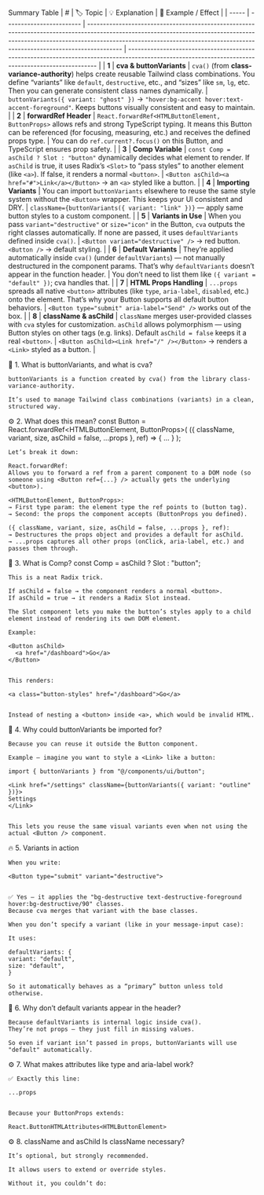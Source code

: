 Summary Table
| #     | 🏷️ Topic                | 💡 Explanation                                                                                                                                                                                                                                        | 🧠 Example / Effect                                                                                                                                |
| ----- | ------------------------ | ----------------------------------------------------------------------------------------------------------------------------------------------------------------------------------------------------------------------------------------------------- | -------------------------------------------------------------------------------------------------------------------------------------------------- |
| **1** | **cva & buttonVariants** | `cva()` (from **class-variance-authority**) helps create reusable Tailwind class combinations. You define “variants” like `default`, `destructive`, etc., and “sizes” like `sm`, `lg`, etc. Then you can generate consistent class names dynamically. | `buttonVariants({ variant: "ghost" })` → `"hover:bg-accent hover:text-accent-foreground"`. Keeps buttons visually consistent and easy to maintain. |
| **2** | **forwardRef Header**    | `React.forwardRef<HTMLButtonElement, ButtonProps>` allows refs and strong TypeScript typing. It means this Button can be referenced (for focusing, measuring, etc.) and receives the defined props type.                                              | You can do `ref.current?.focus()` on this Button, and TypeScript ensures prop safety.                                                              |
| **3** | **Comp Variable**        | `const Comp = asChild ? Slot : "button"` dynamically decides what element to render. If `asChild` is true, it uses Radix’s `<Slot>` to “pass styles” to another element (like `<a>`). If false, it renders a normal `<button>`.                       | `<Button asChild><a href="#">Link</a></Button>` → an `<a>` styled like a button.                                                                   |
| **4** | **Importing Variants**   | You can import `buttonVariants` elsewhere to reuse the same style system without the `<Button>` wrapper. This keeps your UI consistent and DRY.                                                                                                       | `className={buttonVariants({ variant: "link" })}` — apply same button styles to a custom component.                                                |
| **5** | **Variants in Use**      | When you pass `variant="destructive"` or `size="icon"` in the Button, `cva` outputs the right classes automatically. If none are passed, it uses `defaultVariants` defined inside `cva()`.                                                            | `<Button variant="destructive" />` → red button. `<Button />` → default styling.                                                                   |
| **6** | **Default Variants**     | They’re applied automatically inside `cva()` (under `defaultVariants`) — not manually destructured in the component params. That’s why `defaultVariants` doesn’t appear in the function header.                                                       | You don’t need to list them like `({ variant = "default" })`; cva handles that.                                                                    |
| **7** | **HTML Props Handling**  | `...props` spreads all native `<button>` attributes (like `type`, `aria-label`, `disabled`, etc.) onto the element. That’s why your Button supports all default button behaviors.                                                                     | `<Button type="submit" aria-label="Send" />` works out of the box.                                                                                 |
| **8** | **className & asChild**  | `className` merges user-provided classes with `cva` styles for customization. `asChild` allows polymorphism — using Button styles on other tags (e.g. links). Default `asChild = false` keeps it a real `<button>`.                                   | `<Button asChild><Link href="/" /></Button>` → renders a `<Link>` styled as a button.                                                              |


🧩 1. What is buttonVariants, and what is cva?

    buttonVariants is a function created by cva() from the library class-variance-authority.

    It’s used to manage Tailwind class combinations (variants) in a clean, structured way.

⚙️ 2. What does this mean?
    const Button = React.forwardRef<HTMLButtonElement, ButtonProps>(
    ({ className, variant, size, asChild = false, ...props }, ref) => { ... }
    );

    Let’s break it down:

    React.forwardRef:
    Allows you to forward a ref from a parent component to a DOM node (so someone using <Button ref={...} /> actually gets the underlying <button>).

    <HTMLButtonElement, ButtonProps>:
    → First type param: the element type the ref points to (button tag).
    → Second: the props the component accepts (ButtonProps you defined).

    ({ className, variant, size, asChild = false, ...props }, ref):
    → Destructures the props object and provides a default for asChild.
    → ...props captures all other props (onClick, aria-label, etc.) and passes them through.

🧱 3. What is Comp?
    const Comp = asChild ? Slot : "button";
    
    
    This is a neat Radix trick.
    
    If asChild = false → the component renders a normal <button>.
    If asChild = true → it renders a Radix Slot instead.
    
    The Slot component lets you make the button’s styles apply to a child element instead of rendering its own DOM element.
    
    Example:
    
    <Button asChild>
      <a href="/dashboard">Go</a>
    </Button>
    
    
    This renders:
    
    <a class="button-styles" href="/dashboard">Go</a>
    
    
    Instead of nesting a <button> inside <a>, which would be invalid HTML.

🎨 4. Why could buttonVariants be imported for?

    Because you can reuse it outside the Button component.

    Example — imagine you want to style a <Link> like a button:

    import { buttonVariants } from "@/components/ui/button";

    <Link href="/settings" className={buttonVariants({ variant: "outline" })}>
    Settings
    </Link>


    This lets you reuse the same visual variants even when not using the actual <Button /> component.

🔥 5. Variants in action

    When you write:

    <Button type="submit" variant="destructive">


    ✅ Yes — it applies the "bg-destructive text-destructive-foreground hover:bg-destructive/90" classes.
    Because cva merges that variant with the base classes.

    When you don’t specify a variant (like in your message-input case):

    It uses:

    defaultVariants: {
    variant: "default",
    size: "default",
    }

    So it automatically behaves as a “primary” button unless told otherwise.

🧩 6. Why don’t default variants appear in the header?

    Because defaultVariants is internal logic inside cva().
    They’re not props — they just fill in missing values.

    So even if variant isn’t passed in props, buttonVariants will use "default" automatically.

⚙️ 7. What makes attributes like type and aria-label work?

    ✅ Exactly this line:

    ...props


    Because your ButtonProps extends:

    React.ButtonHTMLAttributes<HTMLButtonElement>

⚙️ 8. className and asChild
    Is className necessary?

    It’s optional, but strongly recommended.

    It allows users to extend or override styles.

    Without it, you couldn’t do:




